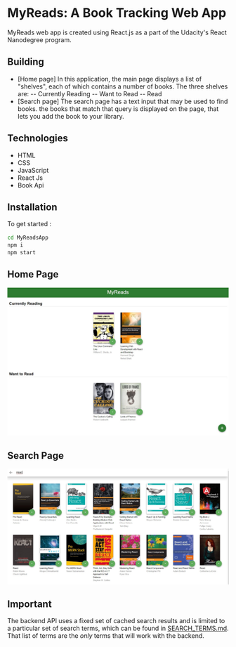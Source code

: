 # MyReads: A Book Tracking Web App
 MyReads web app is created using React.js as a part of the Udacity's React Nanodegree program.
## Building
- [Home page] In this application, the main page displays a list of "shelves", each of which contains a number of books. The three shelves are:
-- Currently Reading
-- Want to Read
-- Read
- [Search page] The search page has a text input that may be used to find books. the books that match that query is displayed on the page, that lets you add the book to your library.

## Technologies
- HTML
- CSS
- JavaScript
- React Js
- Book Api
## Installation
To get started :
```sh
cd MyReadsApp
npm i
npm start
```

## Home Page
![N](./src/img/Home.jpg)
## Search Page
![N](./src/img/Search.jpg)


## Important
The backend API uses a fixed set of cached search results and is limited to a particular set of search terms, which can be found in [SEARCH_TERMS.md](SEARCH_TERMS.md). That list of terms are the _only_ terms that will work with the backend.


